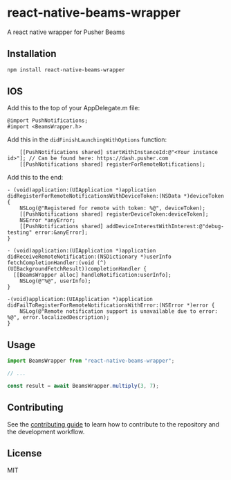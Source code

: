# react-native-beams-wrapper

A react native wrapper for Pusher Beams

## Installation

```sh
npm install react-native-beams-wrapper
```

## IOS
Add this to the top of your AppDelegate.m file:

```
@import PushNotifications;
#import <BeamsWrapper.h>
```

Add this in the `didFinishLaunchingWithOptions` function:
```
    [[PushNotifications shared] startWithInstanceId:@"<Your instance id>"]; // Can be found here: https://dash.pusher.com
    [[PushNotifications shared] registerForRemoteNotifications];
```

Add this to the end:
```
- (void)application:(UIApplication *)application didRegisterForRemoteNotificationsWithDeviceToken:(NSData *)deviceToken {
    NSLog(@"Registered for remote with token: %@", deviceToken);
    [[PushNotifications shared] registerDeviceToken:deviceToken];
    NSError *anyError;
    [[PushNotifications shared] addDeviceInterestWithInterest:@"debug-testing" error:&anyError];
}

- (void)application:(UIApplication *)application didReceiveRemoteNotification:(NSDictionary *)userInfo fetchCompletionHandler:(void (^)(UIBackgroundFetchResult))completionHandler {
  [[BeamsWrapper alloc] handleNotification:userInfo];
    NSLog(@"%@", userInfo);
}

-(void)application:(UIApplication *)application didFailToRegisterForRemoteNotificationsWithError:(NSError *)error {
    NSLog(@"Remote notification support is unavailable due to error: %@", error.localizedDescription);
}
```

## Usage

```js
import BeamsWrapper from "react-native-beams-wrapper";

// ...

const result = await BeamsWrapper.multiply(3, 7);
```

## Contributing

See the [contributing guide](CONTRIBUTING.md) to learn how to contribute to the repository and the development workflow.

## License

MIT
